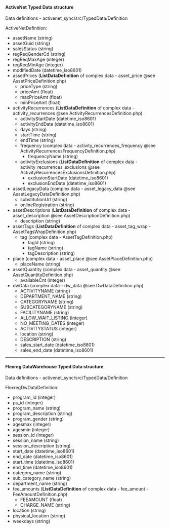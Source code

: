 #### ActiveNet Typed Data structure

Data definitions  - activenet_sync/src/TypedData/Definition

ActiveNetDefinition:
- assetName (string)
- assetGuid (string)
- salesStatus (string)
- regReqGenderCd (string)
- regReqMaxAge (integer)
- regReqMinAge (integer)
- modifiedDate (datetime_iso8601)
- assetPrices (__ListDataDefinition__ of complex data - asset_price @see AssetPriceDefinition.php)
  - priceType (string)
  - priceAmt (float)
  - maxPriceAmt (float)
  - minPriceAmt (float)
- activityRecurrences (__ListDataDefinition__ of complex data - activity_recurrences @see ActivityRecurrencesDefinition.php)
  - activityStartDate (datetime_iso8601)
  - activityEndDate (datetime_iso8601)
  - days (string)
  - startTime (string)
  - endTime (string)
  - frequency (complex data - activity_recurrences_frequency @see ActivityRecurrencesFrequencyDefinition.php)
    - frequencyName (string)
  - activityExclusions  (__ListDataDefinition__ of complex data - activity_recurrences_exclusions @see ActivityRecurrencesExclusionsDefinition.php)
    - exclusionStartDate (datetime_iso8601)
    - exclusionEndDate (datetime_iso8601)
- assetLegacyData (complex data - asset_legacy_data @see AssetLegacyDataDefinition.php)
  - substitutionUrl (string)
  - onlineRegistration (string)
- assetDescriptions (__ListDataDefinition__ of complex data - asset_description @see AssetDescriptionDefinition.php)
  - description (string)
- assetTags (__ListDataDefinition__ of complex data - asset_tag_wrap - AssetTagsWrapDefinition.php)
  - tag (complex data - AssetTagDefinition.php)
    - tagId (string)
    - tagName (string)
    - tagDescription (string)
- place (complex data - asset_place @see AssetPlaceDefinition.php)
  - placeName (string)
- assetQuantity (complex data - asset_quantity @see AssetQuantityDefinition.php)
  - availableCnt (integer)
- dwData (complex data - dw_data @see DwDataDefinition.php)
  - ACTIVITYNAME (string)
  - DEPARTMENT_NAME (string)
  - CATEGORYNAME (string)
  - SUBCATEGORYNAME (string)
  - FACILITYNAME (string)
  - ALLOW_WAIT_LISTING (integer)
  - NO_MEETING_DATES (integer)
  - ACTIVITYSTATUS (integer)
  - location (string)
  - DESCRIPTION (string)
  - sales_start_date (datetime_iso8601)
  - sales_end_date (datetime_iso8601)
  
---
#### Flexreg DataWarehouse Typed Data structure

Data definitions  - activenet_sync/src/TypedData/Definition

FlexregDwDataDefinition:
- program_id (integer)
- ps_id (integer)
- program_name (string)
- program_description (string)
- program_gender (string)
- agesmax (integer)
- agesmin (integer)
- session_id (integer)
- session_name (string)
- session_description (string)
- start_date (datetime_iso8601)
- end_date (datetime_iso8601)
- start_time (datetime_iso8601)
- end_time (datetime_iso8601)
- category_name (string)
- sub_category_name (string)
- department_name (string)
- fee_amounts  (__ListDataDefinition__ of complex data - fee_amount - FeeAmountDefinition.php)
  - FEEAMOUNT (float)
  - CHARGE_NAME (string)
- location (string)
- physical_location (string)
- weekdays (string)
